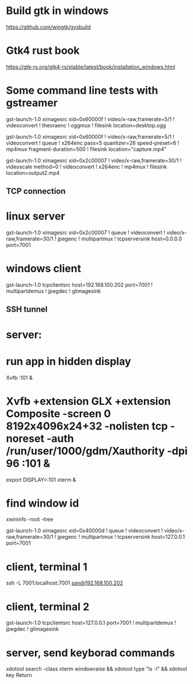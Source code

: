 # Build gtk in windows
https://github.com/wingtk/gvsbuild

# Gtk4 rust book
https://gtk-rs.org/gtk4-rs/stable/latest/book/installation_windows.html

<!-- messon certificate error: install the intermediate R3 certificate from let's encrypt -->
<!-- set PKG_CONFIG_PATH=C:\gnome\lib\pkgconfig -->
<!-- pip install meson ninja -->

<!-- git clone https://gitlab.gnome.org/GNOME/gtk.git --depth 1
git clone https://gitlab.gnome.org/GNOME/libxml2.git --depth 1
git clone https://gitlab.gnome.org/GNOME/librsvg.git --depth 1
git clone https://gitlab.freedesktop.org/gstreamer/gstreamer.git --depth 1

cd gtk
meson setup builddir --prefix=C:/gnome -Dbuild-tests=false -Dmedia-gstreamer=disabled
meson install -C builddir
cd ..

cd libxml2
cmake -S . -B build -D CMAKE_BUILD_TYPE=Release -D CMAKE_INSTALL_PREFIX=C:\gnome -D LIBXML2_WITH_ICONV=OFF -D LIBXML2_WITH_LZMA=OFF -D LIBXML2_WITH_PYTHON=OFF -D LIBXML2_WITH_ZLIB=OFF
cmake --build build --config Release
cmake --install build
cd ..

cd librsvg/win32
where python
nmake /f generate-msvc.mak generate-nmake-files PYTHON=<output from last command>
xcopy /s C:\gnome\include\cairo C:\gnome\include
nmake /f Makefile.vc CFG=release install PREFIX=C:\gnome
cd ..

cd gstreamer
meson setup builddir --prefix=C:/gnome --reconfigure
meson install -C builddir
meson test -C build
cd ..


 -->




# Some command line tests with gstreamer
gst-launch-1.0 ximagesrc xid=0x60000f ! video/x-raw,framerate=5/1 ! videoconvert ! theoraenc ! oggmux ! filesink location=desktop.ogg

gst-launch-1.0 ximagesrc xid=0x60000f ! video/x-raw,framerate=5/1 ! videoconvert ! queue ! x264enc pass=5 quantizer=26 speed-preset=6 ! mp4mux fragment-duration=500 ! filesink location="capture.mp4"

gst-launch-1.0 ximagesrc xid=0x2c00007 ! video/x-raw,framerate=30/1 ! videoscale method=0 ! videoconvert ! x264enc ! mp4mux ! filesink location=output2.mp4


TCP connection
--------------

# linux server
gst-launch-1.0 ximagesrc xid=0x2c00007 ! queue ! videoconvert ! video/x-raw,framerate=30/1 ! jpegenc ! multipartmux ! tcpserversink host=0.0.0.0 port=7001

# windows client
gst-launch-1.0 tcpclientsrc host=192.168.100.202 port=7001 ! multipartdemux ! jpegdec ! glimagesink

SSH tunnel
----------

# server:
# run app in hidden display
Xvfb :101 &
# Xvfb +extension GLX +extension Composite -screen 0 8192x4096x24+32 -nolisten tcp -noreset -auth /run/user/1000/gdm/Xauthority -dpi 96 :101 &

export DISPLAY=:101
xterm &

# find window id
xwininfo -root -tree

gst-launch-1.0 ximagesrc xid=0x40000d ! queue ! videoconvert ! video/x-raw,framerate=30/1 ! jpegenc ! multipartmux ! tcpserversink host=127.0.0.1 port=7001

# client, terminal 1
ssh -L 7001:localhost:7001 san@192.168.100.202

# client, terminal 2
gst-launch-1.0 tcpclientsrc host=127.0.0.1 port=7001 ! multipartdemux ! jpegdec ! glimagesink

# server, send keyborad commands
xdotool search -class xterm windowraise && xdotool type "ls -l" && xdotool key Return
